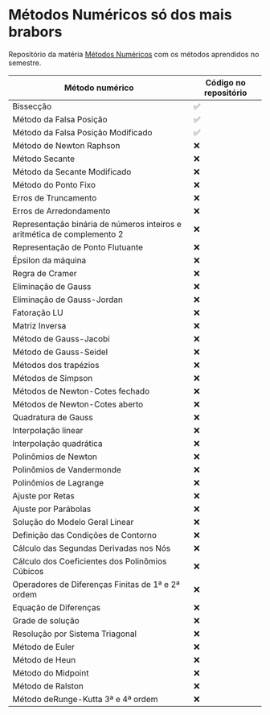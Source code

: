 # Métodos Numéricos só dos mais brabors

Repositório da matéria [Métodos Numéricos](https://matriculaweb.unb.br/graduacao/disciplina.aspx?cod=195413) com os métodos aprendidos no semestre.

|Método numérico|Código no repositório|
| ------ | ------ |
|Bissecção|✅|
|Método da Falsa Posição|✅|
|Método da Falsa Posição Modificado|✅|
|Método de Newton Raphson|❌|
|Método Secante|❌|
|Método da Secante Modificado|❌|
|Método do Ponto Fixo|❌|
|Erros de Truncamento|❌|
|Erros de Arredondamento|❌|
|Representação binária de números inteiros e aritmética de complemento 2|❌|
|Representação de Ponto Flutuante|❌|
|Épsilon da máquina|❌|
|Regra de Cramer|❌|
|Eliminação de Gauss|❌|
|Eliminação de Gauss-Jordan|❌|
|Fatoração LU|❌|
|Matriz Inversa|❌|
|Método de Gauss-Jacobi|❌|
|Método de Gauss-Seidel|❌|
|Métodos dos trapézios|❌|
|Métodos de Simpson|❌|
|Métodos de Newton-Cotes fechado|❌|
|Métodos de Newton-Cotes aberto|❌|
|Quadratura de Gauss|❌|
|Interpolação linear|❌|
|Interpolação quadrática|❌|
|Polinômios de Newton|❌|
|Polinômios de Vandermonde|❌|
|Polinômios de Lagrange|❌|
|Ajuste por Retas|❌|
|Ajuste por Parábolas|❌|
|Solução do Modelo Geral Linear|❌|
|Definição das Condições de Contorno|❌|
|Cálculo das Segundas Derivadas nos Nós|❌|
|Cálculo dos Coeficientes dos Polinômios Cúbicos|❌|
|Operadores de Diferenças Finitas de 1ª e 2ª ordem|❌|
|Equação de Diferenças|❌|
|Grade de solução|❌|
|Resolução por Sistema Triagonal|❌|
|Método de Euler|❌|
|Método de Heun|❌|
|Método do Midpoint|❌|
|Método de Ralston|❌|
|Método deRunge-Kutta 3ª e 4ª ordem|❌|